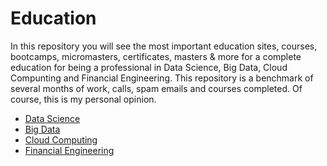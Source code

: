 # Education

In this repository you will see the most important education sites, courses, bootcamps, micromasters, certificates, masters & more for a complete education for being a professional in Data Science, Big Data, Cloud Compunting and Financial Engineering. This repository is a benchmark of several months of work, calls, spam emails and courses completed. Of course, this is my personal opinion.

* [Data Science](https://github.com/rubenyanes/Education/blob/main/Data_Science_Education.md)
* [Big Data](https://github.com/rubenyanes/Education/blob/main/Big_Data_Education.md)
* [Cloud Computing](https://github.com/rubenyanes/Education/blob/main/Cloud_Computing.md)
* [Financial Engineering](https://github.com/rubenyanes/Education/blob/main/Financial_Engineering.md)
